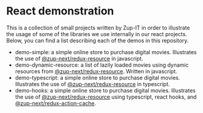 # React demonstration

This is a collection of small projects written by Zup-IT in order to illustrate the usage of some
of the libraries we use internally in our react projects. Below, you can find a list describing
each of the demos in this repository.

- demo-simple: a simple online store to purchase digital movies. Illustrates the use of
[@zup-next/redux-resource](https://github.com/zup-next/redux-resource) in javascript.
- demo-dynamic-resource: a list of lazily loaded movies using dynamic resources from
[@zup-next/redux-resource](https://github.com/zup-next/redux-resource). Written in javascript.
- demo-typescript: a simple online store to purchase digital movies. Illustrates the use of
[@zup-next/redux-resource](https://github.com/zup-next/redux-resource) in typescript.
- demo-hooks: a simple online store to purchase digital movies. Illustrates the use of
[@zup-next/redux-resource](https://github.com/zup-next/redux-resource) using typescript, react
hooks, and [@zup-next/redux-action-cache](https://github.com/zup-next/redux-action-cache).
